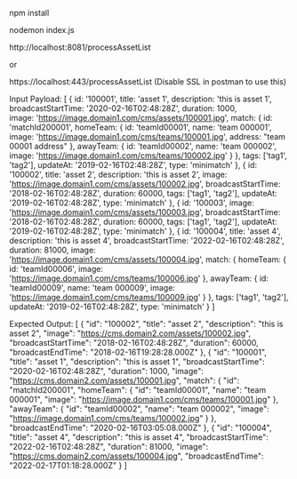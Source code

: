 npm install



nodemon index.js



http://localhost:8081/processAssetList

or

https://localhost:443/processAssetList (Disable SSL in postman to use this)



Input Payload:
[
  {
    id: '100001',
    title: 'asset 1',
    description: 'this is asset 1',
    broadcastStartTime: '2020-02-16T02:48:28Z',
    duration: 1000,  
    image: 'https://image.domain1.com/cms/assets/100001.jpg',
    match: {
      id: 'matchId200001',
      homeTeam: {
        id: 'teamId00001',
        name: 'team 000001',
        image: 'https://image.domain1.com/cms/teams/100001.jpg',
        address: "team 00001 address"
      },
      awayTeam: {
        id: 'teamId00002',
        name: 'team 000002',
        image: 'https://image.domain1.com/cms/teams/100002.jpg'
      }
    },
    tags: ['tag1', 'tag2'],
    updateAt: '2019-02-16T02:48:28Z',
    type: 'minimatch'
  },
  {
    id: '100002',
    title: 'asset 2',
    description: 'this is asset 2',
    image: 'https://image.domain1.com/cms/assets/100002.jpg',
    broadcastStartTime: '2018-02-16T02:48:28Z',
    duration: 60000,
    tags: ['tag1', 'tag2'],
    updateAt: '2019-02-16T02:48:28Z',
    type: 'minimatch'
  },
  {
    id: '100003',
    image: 'https://image.domain1.com/cms/assets/100003.jpg',
    broadcastStartTime: '2018-02-16T02:48:28Z',
    duration: 60000,
    tags: ['tag1', 'tag2'],
    updateAt: '2019-02-16T02:48:28Z',
    type: 'minimatch'
  },
  {
    id: '100004',
    title: 'asset 4',
    description: 'this is asset 4',
    broadcastStartTime: '2022-02-16T02:48:28Z',
    duration: 81000,
    image: 'https://image.domain1.com/cms/assets/100004.jpg',
    match: {
      homeTeam: {
        id: 'teamId00006',
        image: 'https://image.domain1.com/cms/teams/100006.jpg'
      },
      awayTeam: {
        id: 'teamId00009',
        name: 'team 000009',
        image: 'https://image.domain1.com/cms/teams/100009.jpg'
      }
    },
    tags: ['tag1', 'tag2'],
    updateAt: '2019-02-16T02:48:28Z',
    type: 'minimatch'
  }
]

Expected Output:
[
    {
        "id": "100002",
        "title": "asset 2",
        "description": "this is asset 2",
        "image": "https://cms.domain2.com/assets/100002.jpg",
        "broadcastStartTime": "2018-02-16T02:48:28Z",
        "duration": 60000,
        "broadcastEndTime": "2018-02-16T19:28:28.000Z"
    },
    {
        "id": "100001",
        "title": "asset 1",
        "description": "this is asset 1",
        "broadcastStartTime": "2020-02-16T02:48:28Z",
        "duration": 1000,
        "image": "https://cms.domain2.com/assets/100001.jpg",
        "match": {
            "id": "matchId200001",
            "homeTeam": {
                "id": "teamId00001",
                "name": "team 000001",
                "image": "https://image.domain1.com/cms/teams/100001.jpg"
            },
            "awayTeam": {
                "id": "teamId00002",
                "name": "team 000002",
                "image": "https://image.domain1.com/cms/teams/100002.jpg"
            }
        },
        "broadcastEndTime": "2020-02-16T03:05:08.000Z"
    },
    {
        "id": "100004",
        "title": "asset 4",
        "description": "this is asset 4",
        "broadcastStartTime": "2022-02-16T02:48:28Z",
        "duration": 81000,
        "image": "https://cms.domain2.com/assets/100004.jpg",
        "broadcastEndTime": "2022-02-17T01:18:28.000Z"
    }
]
